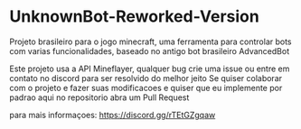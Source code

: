 # UnknownBot-Reworked-Version
Projeto brasileiro para o jogo minecraft, uma ferramenta para controlar bots com varias funcionalidades, baseado no antigo bot brasileiro AdvancedBot

Este projeto usa a API Mineflayer, qualquer bug crie uma issue ou entre em contato no discord para ser resolvido do melhor jeito
Se quiser colaborar com o projeto e fazer suas modificacoes e quiser que eu implemente por padrao aqui no repositorio abra um Pull Request

para mais informaçoes: https://discord.gg/rTEtGZgqaw
